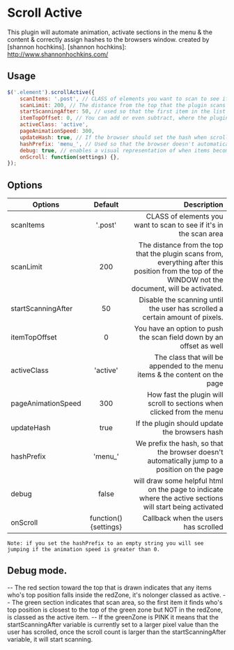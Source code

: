 Scroll Active
===============
This plugin will automate animation, activate sections in the menu & the content & correctly assign hashes to the browsers window. created by [shannon hochkins].
[shannon hochkins]: http://www.shannonhochkins.com/

Usage
--------------

```javascript
$('.element').scrollActive({
    scanItems: '.post', // CLASS of elements you want to scan to see if it's in the set area
    scanLimit: 200, // The distance from the top that the plugin scans from
    startScanningAfter: 50, // used so that the first item in the list can be activated on page load
    itemTopOffset: 0, // You can add or even subtract, where the plugin thinks the top of each item is.
    activeClass: 'active',
    pageAnimationSpeed: 300,
    updateHash: true, // If the browser should set the hash when scrolling or clicking he sidebar
    hashPrefix: 'menu_', // Used so that the browser doesn't automatically jump to the id on the page and cause our animation to lag
    debug: true, // enables a visual representation of when items become active
    onScroll: function(settings) {},
});
```


Options
--------------


| Options               | Default                               | Description  |
| --------------------- |:-------------------------------------:| ------------:|
| scanItems             | '.post'                               | CLASS of elements you want to scan to see if it's in the scan area |
| scanLimit             | 200                                   | The distance from the top that the plugin scans from, everything after this position from the top of the WINDOW not the document, will be activated. |
| startScanningAfter    | 50                                    | Disable the scanning until the user has scrolled a certain amount of pixels. |
| itemTopOffset         | 0                                     | You have an option to push the scan field down by an offset as well |
| activeClass           | 'active'                              | The class that will be appended to the menu items & the content on the page |
| pageAnimationSpeed    | 300                                   | How fast the plugin will scroll to sections when clicked from the menu |
| updateHash            | true                                  | If the plugin should update the browsers hash |
| hashPrefix            | 'menu_'                               | We prefix the hash, so that the browser doesn't automatically jump to a position on the page |
| debug                 | false                                 | will draw some helpful html on the page to indicate where the active sections will start being activated |
| onScroll              | function() {settings}                 | Callback when the users has scrolled |


``Note: if you set the hashPrefix to an empty string you will see jumping if the animation speed is greater than 0.``


Debug mode.
--------------

-- The red section toward the top that is drawn indicates that any items who's top position falls inside the redZone, it's nolonger classed as active.
-- The green section indicates that scan area, so the first item it finds who's top position is closest to the top of the green zone but NOT in the redZone, is classed as the active item.
-- If the greenZone is PINK it means that the startScanningAfter variable is currently set to a larger pixel value than the user has scrolled, once the scroll count is larger than the startScanningAfter variable, it will start scanning.



